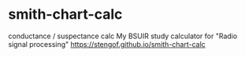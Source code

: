 # smith-chart-calc
conductance / suspectance calc
My BSUIR study calculator for "Radio signal processing"
https://stengof.github.io/smith-chart-calc
